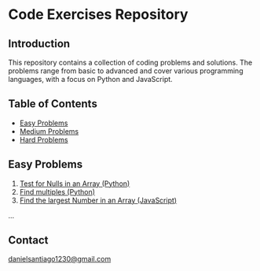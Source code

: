 # Code Exercises Repository

## Introduction
This repository contains a collection of coding problems and solutions. The problems range from basic to advanced and cover various programming languages, with a focus on Python and JavaScript.

## Table of Contents
- [Easy Problems](#easy-problems)
- [Medium Problems](#medium-problems)
- [Hard Problems](#hard-problems)

## Easy Problems
1. [Test for Nulls in an Array (Python)](#problem-1)
2. [Find multiples (Python)](#problem-2)
3. [Find the largest Number in an Array (JavaScript)](#problem-3)

...

## Contact
danielsantiago1230@gmail.com

